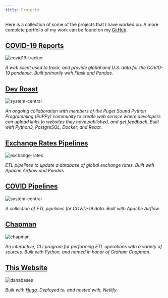 ```yaml
---
title: Projects
---
```


Here is a collection of some of the projects that I have worked on. A more complete portfolio of my work can be found on my [GitHub](https://github.com/D-Bits).


## [COVID-19 Reports](https://covid19-reporting.herokuapp.com/)
![covid19-tracker](/assets/pics/covid19-tracker.jpg)

*A web client used to track, and provide global and U.S. data for the COVID-19 pandemic. Built primarily with Flask and Pandas.*

## [Dev Roast](https://github.com/D-Bits/devroastproject)
![system-central](/assets/pics/devroast.jpg)

*An ongoing collaboration with members of the Puget Sound Python Programming (PuPPy) community to create web service where developers can upload links to websites they have published, and get feedback. Built with Python3, PostgreSQL, Docker, and React.*

## [Exchange Rates Pipelines](https://github.com/D-Bits/Exchange-Rates-Pipeline)
![exchange-rates](/assets/pics/airflow-exchange-rates.jpg)

*ETL pipelines to update a database of global exchange rates. Built with Apache Airflow and Pandas*

## [COVID Pipelines](https://github.com/D-Bits/COVID-Data-Engineering)
![system-central](/assets/pics/airflow-covid.jpg)

*A collection of ETL pipelines for COVID-19 data. Built with Apache Airflow.*

## [Chapman](https://github.com/D-Bits/Chapman)
![chapman](/assets/pics/chapman.jpg)

*An interactive, CLI program for performing ETL operations with a variety of sources. Built with Python, and named in honor of Graham Chapman.*

## [This Website](https://github.com/D-Bits/Danabases-Blog)
![danabases](/assets/pics/danabases2.jpg)

*Built with [Hugo](https://gohugo.io/). Deployed to, and hosted with, Netlify.*
